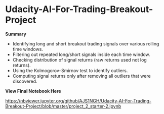 # Udacity-AI-For-Trading-Breakout-Project
 **Summary**
 - Identifying long and short breakout trading signals over various rolling time windows.
 - Filtering out repeated long/short signals inside each time window.
 - Checking distribution of signal returns (raw returns used not log returns).
 - Using the Kolmogorov–Smirnov test to identify outliers.
 - Computing signal returns only after removing all outliers that were discovered.
 
 **View Final Notebook Here**
 
 https://nbviewer.jupyter.org/github/AJS1NGH/Udacity-AI-For-Trading-Breakout-Project/blob/master/project_2_starter-2.ipynb
